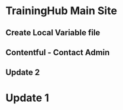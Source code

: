 # TrainingHub Main Site

## Create Local Variable file

## Contentful - Contact Admin

## Update 2

# Update 1
